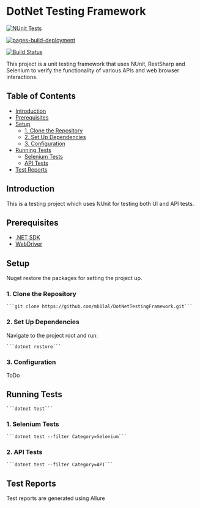 # DotNet Testing Framework

[![NUnit Tests](https://github.com/MB1lal/DotNetTestingFramework/actions/workflows/dotnet-desktop.yml/badge.svg?branch=master)](https://github.com/MB1lal/DotNetTestingFramework/actions/workflows/dotnet-desktop.yml)

[![pages-build-deployment](https://github.com/MB1lal/DotNetTestingFramework/actions/workflows/pages/pages-build-deployment/badge.svg)](https://github.com/MB1lal/DotNetTestingFramework/actions/workflows/pages/pages-build-deployment)

[![Build Status](https://dev.azure.com/mb1lal/DesktopTest/_apis/build/status%2FMB1lal.DotNetTestingFramework?branchName=master)](https://dev.azure.com/mb1lal/DesktopTest/_build/latest?definitionId=3&branchName=master)

This project is a unit testing framework that uses NUnit, RestSharp and Selenium to verify the functionality of various APIs and web browser interactions.

## Table of Contents

- [Introduction](#introduction)
- [Prerequisites](#prerequisites)
- [Setup](#setup)
  - [1. Clone the Repository](#1-clone-the-repository)
  - [2. Set Up Dependencies](#2-set-up-dependencies)
  - [3. Configuration](#3-configuration)
- [Running Tests](#running-tests)
  - [Selenium Tests](#selenium-tests)
  - [API Tests](#api-tests)
- [Test Reports](#test-reports)

## Introduction
This is a testing project which uses NUnit for testing both UI and API tests.

## Prerequisites

- [.NET SDK](https://dotnet.microsoft.com/download)
- [WebDriver](https://www.selenium.dev/documentation/en/webdriver/driver_requirements/#quick-reference)

## Setup

Nuget restore the packages for setting the project up.

### 1. Clone the Repository

	```git clone https://github.com/mb1lal/DotNetTestingFramework.git```

### 2. Set Up Dependencies
Navigate to the project root and run:
	
	```dotnet restore```

### 3. Configuration
ToDo

## Running Tests
	
	```dotnet test```

### 1. Selenium Tests

	```dotnet test --filter Category=Selenium```

### 2. API Tests

	```dotnet test --filter Category=API```

## Test Reports
Test reports are generated using Allure


